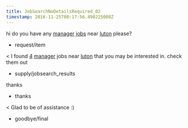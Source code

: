 ```yaml
---
title: JobSearchNoDetailsRequired_02
timestamp: 2016-11-25T08:17:56.490225008Z
---
```


hi do you have any [manager](jobrole) [jobs](item_type) near [luton](location) please?
* request/item

< I found [4](jobcount) [manager](jobrole) jobs near [luton](location) that you may be interested in. check them out
* supply/jobsearch_results

thanks
* thanks

< Glad to be of assistance :)
* goodbye/final
